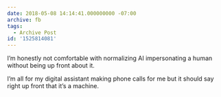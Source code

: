 ```yaml
---
date: 2018-05-08 14:14:41.000000000 -07:00
archive: fb
tags: 
  - Archive Post
id: '1525814081'
---
```


I’m honestly not comfortable with normalizing AI impersonating a human without being up front about it.

I’m all for my digital assistant making phone calls for me but it should say right up front that it’s a machine.
